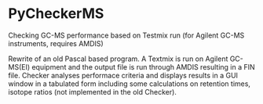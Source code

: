 # PyCheckerMS
Checking GC-MS performance based on Testmix run (for Agilent GC-MS instruments, requires AMDIS)

Rewrite of an old Pascal based program. A Textmix is run on Agilent GC-MS(EI) equipment and the output file is run through AMDIS
resulting in a FIN file. Checker analyses performace criteria and displays results in a GUI window in a tabulated form including
some calculations on retention times, isotope ratios (not implemented in the old Checker).
